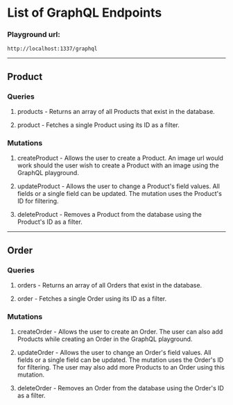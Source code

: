 # List of GraphQL Endpoints

### Playground url:

```
http://localhost:1337/graphql
```
***

## Product

### Queries

1. products - Returns an array of all Products that exist in the database.

1. product - Fetches a single Product using its ID as a filter.

### Mutations
1. createProduct - Allows the user to create a Product. An image url would work should the user wish to create a Product with an image using the GraphQL playground.

1. updateProduct - Allows the user to change a Product's field values. All fields or a single field can be updated. The mutation uses the Product's ID for filtering.

1. deleteProduct - Removes a Product from the database using the Product's ID as a filter.
***
## Order

### Queries

1. orders - Returns an array of all Orders that exist in the database.

1. order - Fetches a single Order using its ID as a filter.

### Mutations
1. createOrder - Allows the user to create an Order. The user can also add Products while creating an Order in the GraphQL playground.

1. updateOrder - Allows the user to change an Order's field values. All fields or a single field can be updated. The mutation uses the Order's ID for filtering. The user may also add more Products to an Order using this mutation.

1. deleteOrder - Removes an Order from the database using the Order's ID as a filter.

